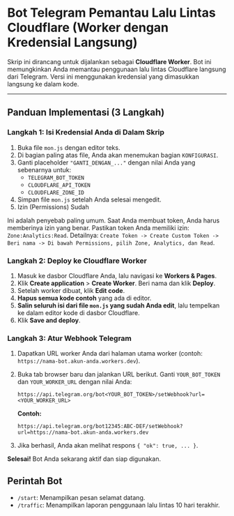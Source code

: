 # Bot Telegram Pemantau Lalu Lintas Cloudflare (Worker dengan Kredensial Langsung)

Skrip ini dirancang untuk dijalankan sebagai **Cloudflare Worker**. Bot ini memungkinkan Anda memantau penggunaan lalu lintas Cloudflare langsung dari Telegram. Versi ini menggunakan kredensial yang dimasukkan langsung ke dalam kode.

---

## Panduan Implementasi (3 Langkah)

### Langkah 1: Isi Kredensial Anda di Dalam Skrip

1.  Buka file `mon.js` dengan editor teks.
2.  Di bagian paling atas file, Anda akan menemukan bagian `KONFIGURASI`.
3.  Ganti placeholder `"GANTI_DENGAN_..."` dengan nilai Anda yang sebenarnya untuk:
    -   `TELEGRAM_BOT_TOKEN`
    -   `CLOUDFLARE_API_TOKEN`
    -   `CLOUDFLARE_ZONE_ID`
4.  Simpan file `mon.js` setelah Anda selesai mengedit.
5.  Izin (Permissions) Sudah

Ini adalah penyebab paling umum. Saat Anda membuat token, Anda harus memberinya izin yang benar. Pastikan token Anda memiliki izin: `Zone:Analytics:Read`.
Detailnya: `Create Token -> Create Custom Token -> Beri nama -> Di bawah Permissions, pilih Zone, Analytics, dan Read`.

### Langkah 2: Deploy ke Cloudflare Worker

1.  Masuk ke dasbor Cloudflare Anda, lalu navigasi ke **Workers & Pages**.
2.  Klik **Create application** > **Create Worker**. Beri nama dan klik **Deploy**.
3.  Setelah worker dibuat, klik **Edit code**.
4.  **Hapus semua kode contoh** yang ada di editor.
5.  **Salin seluruh isi dari file `mon.js` yang sudah Anda edit**, lalu tempelkan ke dalam editor kode di dasbor Cloudflare.
6.  Klik **Save and deploy**.

### Langkah 3: Atur Webhook Telegram

1.  Dapatkan URL worker Anda dari halaman utama worker (contoh: `https://nama-bot.akun-anda.workers.dev`).
2.  Buka tab browser baru dan jalankan URL berikut. Ganti `YOUR_BOT_TOKEN` dan `YOUR_WORKER_URL` dengan nilai Anda:

    ```
    https://api.telegram.org/bot<YOUR_BOT_TOKEN>/setWebhook?url=<YOUR_WORKER_URL>
    ```

    **Contoh:**
    ```
    https://api.telegram.org/bot12345:ABC-DEF/setWebhook?url=https://nama-bot.akun-anda.workers.dev
    ```
3.  Jika berhasil, Anda akan melihat respons `{ "ok": true, ... }`.

**Selesai!** Bot Anda sekarang aktif dan siap digunakan.

## Perintah Bot

-   `/start`: Menampilkan pesan selamat datang.
-   `/traffic`: Menampilkan laporan penggunaan lalu lintas 10 hari terakhir.
